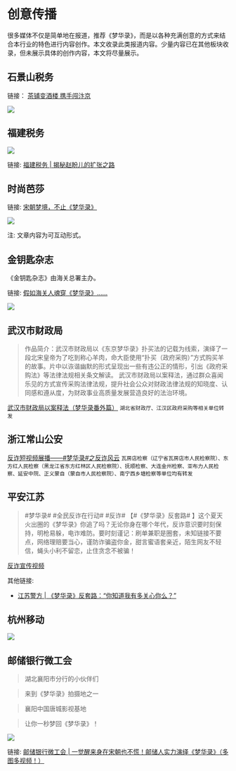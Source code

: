 # 创意传播

很多媒体不仅是简单地在报道，推荐《梦华录》，而是以各种充满创意的方式来结合本行业的特色进行内容创作。本文收录此类报道内容。少量内容已在其他板块收录，但未展示具体的创作内容，本文将尽量展示。

## 石景山税务

链接： [茶铺变酒楼 携手闯汴京](https://mp.weixin.qq.com/s/yV95ajynswN5qDxAq4A9bQ)

![](/image/discuss/daily/shuiwu.jpg)

## 福建税务

![](/image/discuss/create/fujian.jpg)

链接: [福建税务 | 揭秘赵盼儿的扩张之路](https://mp.weixin.qq.com/s/C3jPL08sXlLMl8xxna1g3Q)

## 时尚芭莎

链接: [宋朝梦境，不止《梦华录》](https://mp.weixin.qq.com/s/_QWPeP440FCbqoFn6jS7iw)

![](/image/discuss/daily/basha.png)

注: 文章内容为可互动形式。

## 金钥匙杂志

《金钥匙杂志》由海关总署主办。

链接: [假如海关人魂穿《梦华录》……](https://mp.weixin.qq.com/s/sXmkrbjJAam_8eReqX5uNw)

![](/image/discuss/daily/gu.png)

## 武汉市财政局

> 作品简介：武汉市财政局以《东京梦华录》扑买法的记载为线索，演绎了一段北宋皇帝为了吃到称心羊肉，命大臣使用“扑买（政府采购）”方式购买羊的故事。片中以诙谐幽默的形式呈现出一些有违公正的情形，引出《政府采购法》等法律法规相关条文解读。
> 武汉市财政局以案释法，通过群众喜闻乐见的方式宣传采购法律法规，提升社会公众对财政法律法规的知晓度、认同感和遵从度，为财政事业高质量发展营造良好的法治环境。

[武汉市财政局以案释法（梦华录番外篇）](http://czj.wuhan.gov.cn/ZTZL/CZPFZL/202210/t20221028_2077765.html) `湖北省财政厅、江汉区政府采购等相关单位转发`

## 浙江常山公安

[反诈短视频展播——#梦华录#之反诈风云](https://m.weibo.cn/2234300122/4805270977119050) `瓦房店检察（辽宁省瓦房店市人民检察院）、东方红人民检察（黑龙江省东方红林区人民检察院）、抚顺检察、大连金州检察、亚布力人民检察、延安中院、正义蒙自（蒙自市人民检察院）、南宁西乡塘检察等单位均有转发`

## 平安江苏

> #梦华录# #全民反诈在行动# #反诈# 【#《梦华录》反套路# 】这个夏天火出圈的《梦华录》你追了吗？无论你身在哪个年代，反诈意识要时刻保持，明枪易躲，电诈难防。要时刻谨记：刷单兼职是圈套，未知链接不要点，网络理赔要当心，谨防诈骗盗你金，甜言蜜语套亲近，陌生网友不轻信，蝇头小利不留恋，止住贪念不被骗！

[反诈宣传视频](https://weibo.com/1935167034/LBY4qC7xT)

其他链接:

* [江苏警方 | 《梦华录》反套路：“你知道我有多关心你么？”](https://mp.weixin.qq.com/s/figZDq5JA-HXg9x_w4sizQ)

## 杭州移动

![](/image/discuss/other/hangzhouyidong.png)

## 邮储银行微工会

> 湖北襄阳市分行的小伙伴们

> 来到《梦华录》拍摄地之一

> 襄阳中国唐城影视基地

> 让你一秒梦回《梦华录》！

![](/image/discuss/create/bank-1.jpg)

链接: [邮储银行微工会  | 一觉醒来身在宋朝也不慌！邮储人实力演绎《梦华录》（多图多视频！）](https://mp.weixin.qq.com/s/-ZXtBWeHMRa9PS_9meVhvw)
